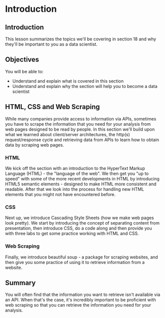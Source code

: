 
# Introduction

## Introduction
This lesson summarizes the topics we'll be covering in section 18 and why they'll be important to you as a data scientist.

## Objectives
You will be able to:
* Understand and explain what is covered in this section
* Understand and explain why the section will help you to become a data scientist

## HTML, CSS and Web Scraping

While many companies provide access to information via APIs, sometimes you have to scrape the information that you need for your analysis from web pages designed to be read by people. In this section we'll build upon what we learned about client/server architectures, the http(s) request/response cycle and retrieving data from APIs to learn how to obtain data by scraping web pages.

### HTML

We kick off the section with an introduction to the HyperText Markup Language (HTML) - the "language of the web". We then get you "up to speed" with some of the more recent developments in HTML by introducing HTML5 semantic elements - designed to make HTML more consistent and readable. After that we look into the process for handling new HTML elements that you might not have encountered before.

### CSS

Next up, we introduce Cascading Style Sheets (how we make web pages look pretty). We start by introducing the concept of separating content from presentation, then introduce CSS, do a code along and then provide you with three labs to get some practice working with HTML and CSS.

### Web Scraping

Finally, we introduce beautiful soup - a package for scraping websites, and then give you some practice of using it to retrieve information from a website.




## Summary

You will often find that the information you want to retrieve isn't available via an API. When that's the case, it's incredibly important to be proficient with web scraping so that you can retrieve the information you need for your analysis.


